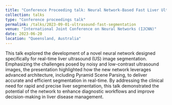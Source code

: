 ```yaml
---
title: "Conference Proceeding talk: Neural Network-Based Fast Liver Ultrasound Image Segmentation"
collection: talks
type: "Conference proceedings talk"
permalink: /talks/2023-09-01-ultrasound-fast-segmentation
venue: "International Joint Conference on Neural Networks (IJCNN)"
date: 2023-06-20
location: "Queensland, Australia"
---
```

 This talk explored the development of a novel neural network designed specifically for real-time liver ultrasound (US) image segmentation. Emphasizing the challenges posed by noisy and low-contrast ultrasound images, the presentation highlighted how the new network leverages advanced architecture, including Pyramid Scene Parsing, to deliver accurate and efficient segmentation in real-time. By addressing the clinical need for rapid and precise liver segmentation, this talk demonstrated the potential of the network to enhance diagnostic workflows and improve decision-making in liver disease management.
